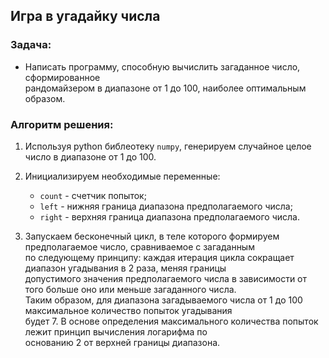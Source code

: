 ## **Игра в угадайку числа**  

### **Задача:**  

* Написать программу, способную вычислить загаданное число, сформированное  
рандомайзером в диапазоне от 1 до 100, наиболее оптимальным образом.

### **Алгоритм решения:**

1. Используя python библеотеку `numpy`, генерируем случайное целое число в диапазоне от 1 до 100.

2. Инициализируем необходимые переменные: 
    * `count` - счетчик попыток;
    * `left` - нижняя граница диапазона предполагаемого числа;
    * `right` - верхняя граница диапазона предполагаемого числа.
 
 
3. Запускаем бесконечный цикл, в теле которого формируем предполагаемое число, сравниваемое с загаданным  
по следующему принципу: каждая итерация цикла сокращает диапазон угадывания в 2 раза, меняя границы  
допустимого значения предполагаемого числа в зависимости от того больше оно или меньше загаданного числа.  
Таким образом, для диапазона загадываемого числа от 1 до 100 максимальное количество попыток угадывания  
будет 7. В основе определения максимального количества попыток лежит принцип вычисления логарифма по  
основанию 2 от верхней границы диапазона.

